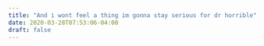 ```yaml
---
title: "And i wont feel a thing im gonna stay serious for dr horrible"
date: 2020-03-28T07:53:06-04:00
draft: false
---
```

